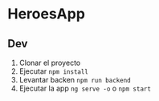 # HeroesApp

## Dev

1. Clonar el proyecto
2. Ejecutar ```npm install```
3. Levantar backen ```npm run backend```
4. Ejecutar la app ```ng serve -o``` o ```npm start```